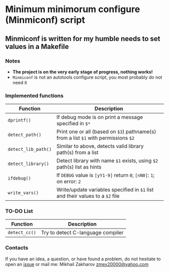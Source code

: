 # Minimum minimorum configure (Minmiconf) script

## Minmiconf is written for my humble needs to set values in a Makefile

### Notes

* **The project is on the very early stage of progress, nothing works!**
* `Minmiconf` is not an autotools configure script, you most probably do not need it

### Implemented functions

| Function          | Description                                                                                      |
|-------------------|--------------------------------------------------------------------------------------------------|
|`dprintf()`        |If debug mode is on print a message specified in `$*`                                             |
|`detect_path()`    |Print one or all (based on `$3`) pathname(s) from a list `$1` with permissions `$2`               |
|`detect_lib_path()`|Similar to above, detects valid library path(s) from a list                                       |
|`detect_library()` |Detect library with name `$1` exists, using `$2` path(s) list as hints                            |
|`ifdebug()`        |If `DEBUG` value is `[yY1-9]` return `0`; `[nN0]`: `1`; on error: `2`                             |
|`write_vars()`     |Write/update variables specified in `$1` list and their values to a `$2` file                     |

### TO-DO List

| Function          | Description                                                                                      |
|-------------------|--------------------------------------------------------------------------------------------------|
|`detect_cc()`      |Try to detect C-language compiler                                                                 |

### Contacts

If you have an idea, a question, or have found a problem, do not hesitate to open an
[issue](https://github.com/mezantrop/ts-warp/issues/new/choose) or mail me: Mikhail Zakharov <zmey20000@yahoo.com>
